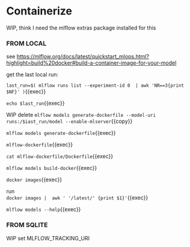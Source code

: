 # Containerize

WIP, think I need the mlflow extras package installed for this

### FROM LOCAL

see https://mlflow.org/docs/latest/quickstart_mlops.html?highlight=build%20docker#build-a-container-image-for-your-model

get the last local run:

`last_run=$( mlflow runs list --experiment-id 0  | awk 'NR==3{print $NF}' )`{{exec}}

`echo $last_run`{{exec}}

WIP delete `mlflow models generate-dockerfile --model-uri runs:/$iast_run/model --enable-mlserver`{{copy}}

`mlflow models generate-dockerfile`{{exec}}

`mlflow-dockerfile`{{exec}}

`cat mlflow-dockerfile/Dockerfile`{{exec}}

`mlflow models build-docker`{{exec}}


`docker images`{{exec}}

run  
`docker images |  awk ' '/latest/' {print $1}'`{{exec}}


`mlflow models --help`{{exec}}


### FROM SQLITE

WIP set MLFLOW_TRACKING_URI





